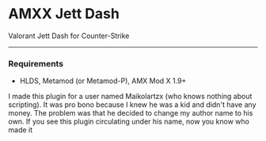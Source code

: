 # AMXX Jett Dash
Valorant Jett Dash for Counter-Strike

---
### Requirements
* HLDS, Metamod (or Metamod-P), AMX Mod X 1.9+

I made this plugin for a user named Maikolartzx (who knows nothing about scripting). It was pro bono because I knew he was a kid and didn't have any money.
The problem was that he decided to change my author name to his own.
If you see this plugin circulating under his name, now you know who made it
